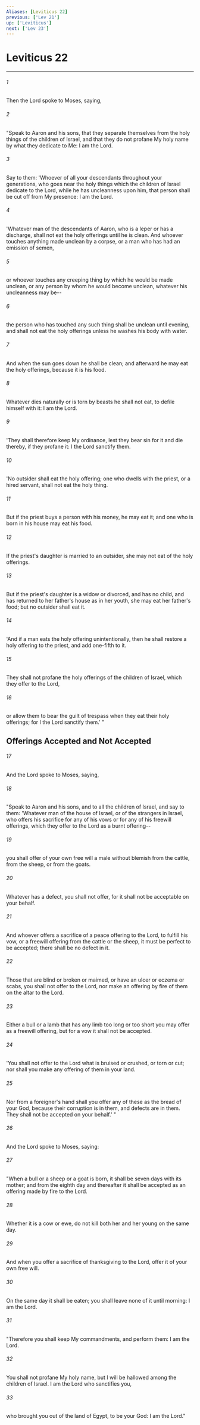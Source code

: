 ```yaml
---
Aliases: [Leviticus 22]
previous: ['Lev 21']
up: ['Leviticus']
next: ['Lev 23']
---
```

# Leviticus 22

***


###### 1 
Then the Lord spoke to Moses, saying, 

###### 2 
"Speak to Aaron and his sons, that they separate themselves from the holy things of the children of Israel, and that they do not profane My holy name by what they dedicate to Me: I am the Lord. 

###### 3 
Say to them: 'Whoever of all your descendants throughout your generations, who goes near the holy things which the children of Israel dedicate to the Lord, while he has uncleanness upon him, that person shall be cut off from My presence: I am the Lord. 

###### 4 
'Whatever man of the descendants of Aaron, who is a leper or has a discharge, shall not eat the holy offerings until he is clean. And whoever touches anything made unclean by a corpse, or a man who has had an emission of semen, 

###### 5 
or whoever touches any creeping thing by which he would be made unclean, or any person by whom he would become unclean, whatever his uncleanness may be-- 

###### 6 
the person who has touched any such thing shall be unclean until evening, and shall not eat the holy offerings unless he washes his body with water. 

###### 7 
And when the sun goes down he shall be clean; and afterward he may eat the holy offerings, because it is his food. 

###### 8 
Whatever dies naturally or is torn by beasts he shall not eat, to defile himself with it: I am the Lord. 

###### 9 
'They shall therefore keep My ordinance, lest they bear sin for it and die thereby, if they profane it: I the Lord sanctify them. 

###### 10 
'No outsider shall eat the holy offering; one who dwells with the priest, or a hired servant, shall not eat the holy thing. 

###### 11 
But if the priest buys a person with his money, he may eat it; and one who is born in his house may eat his food. 

###### 12 
If the priest's daughter is married to an outsider, she may not eat of the holy offerings. 

###### 13 
But if the priest's daughter is a widow or divorced, and has no child, and has returned to her father's house as in her youth, she may eat her father's food; but no outsider shall eat it. 

###### 14 
'And if a man eats the holy offering unintentionally, then he shall restore a holy offering to the priest, and add one-fifth to it. 

###### 15 
They shall not profane the holy offerings of the children of Israel, which they offer to the Lord, 

###### 16 
or allow them to bear the guilt of trespass when they eat their holy offerings; for I the Lord sanctify them.' " 

## Offerings Accepted and Not Accepted 

###### 17 
And the Lord spoke to Moses, saying, 

###### 18 
"Speak to Aaron and his sons, and to all the children of Israel, and say to them: 'Whatever man of the house of Israel, or of the strangers in Israel, who offers his sacrifice for any of his vows or for any of his freewill offerings, which they offer to the Lord as a burnt offering-- 

###### 19 
you shall offer of your own free will a male without blemish from the cattle, from the sheep, or from the goats. 

###### 20 
Whatever has a defect, you shall not offer, for it shall not be acceptable on your behalf. 

###### 21 
And whoever offers a sacrifice of a peace offering to the Lord, to fulfill his vow, or a freewill offering from the cattle or the sheep, it must be perfect to be accepted; there shall be no defect in it. 

###### 22 
Those that are blind or broken or maimed, or have an ulcer or eczema or scabs, you shall not offer to the Lord, nor make an offering by fire of them on the altar to the Lord. 

###### 23 
Either a bull or a lamb that has any limb too long or too short you may offer as a freewill offering, but for a vow it shall not be accepted. 

###### 24 
'You shall not offer to the Lord what is bruised or crushed, or torn or cut; nor shall you make any offering of them in your land. 

###### 25 
Nor from a foreigner's hand shall you offer any of these as the bread of your God, because their corruption is in them, and defects are in them. They shall not be accepted on your behalf.' " 

###### 26 
And the Lord spoke to Moses, saying: 

###### 27 
"When a bull or a sheep or a goat is born, it shall be seven days with its mother; and from the eighth day and thereafter it shall be accepted as an offering made by fire to the Lord. 

###### 28 
Whether it is a cow or ewe, do not kill both her and her young on the same day. 

###### 29 
And when you offer a sacrifice of thanksgiving to the Lord, offer it of your own free will. 

###### 30 
On the same day it shall be eaten; you shall leave none of it until morning: I am the Lord. 

###### 31 
"Therefore you shall keep My commandments, and perform them: I am the Lord. 

###### 32 
You shall not profane My holy name, but I will be hallowed among the children of Israel. I am the Lord who sanctifies you, 

###### 33 
who brought you out of the land of Egypt, to be your God: I am the Lord."
